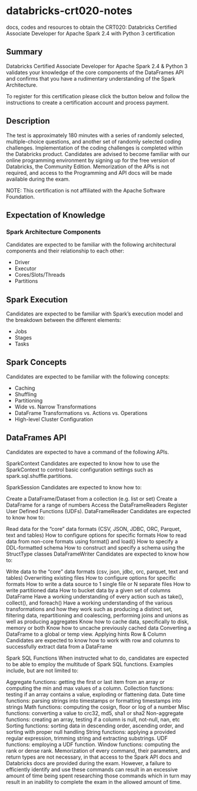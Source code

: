 # databricks-crt020-notes
docs, codes and resources to obtain the CRT020: Databricks Certified Associate Developer for Apache Spark 2.4 with Python 3 certification

## Summary

Databricks Certified Associate Developer for Apache Spark 2.4 & Python 3 validates your knowledge of the core components of the DataFrames API and confirms that you have a rudimentary understanding of the Spark Architecture.

To register for this certification please click the button below and follow the instructions to create a certification account and process payment.

## Description
The test is approximately 180 minutes with a series of randomly selected, multiple-choice questions, and another set of randomly selected coding challenges. Implementation of the coding challenges is completed within the Databricks product. Candidates are advised to become familiar with our online programming environment by signing up for the free version of Databricks, the Community Edition. Memorization of the APIs is not required, and access to the Programming and API docs will be made available during the exam.

NOTE: This certification is not affiliated with the Apache Software Foundation.

## Expectation of Knowledge
### Spark Architecture Components
Candidates are expected to be familiar with the following architectural components and their relationship to each other:

* Driver
* Executor
* Cores/Slots/Threads
* Partitions
## Spark Execution
Candidates are expected to be familiar with Spark’s execution model and the breakdown between the different elements:

* Jobs
* Stages
* Tasks
## Spark Concepts
Candidates are expected to be familiar with the following concepts:

* Caching
* Shuffling
* Partitioning
* Wide vs. Narrow Transformations
* DataFrame Transformations vs. Actions vs. Operations
* High-level Cluster Configuration
## DataFrames API
Candidates are expected to have a command of the following APIs.

SparkContext
Candidates are expected to know how to use the SparkContext to control basic configuration settings such as spark.sql.shuffle.partitions.

SparkSession
Candidates are expected to know how to:

Create a DataFrame/Dataset from a collection (e.g. list or set)
Create a DataFrame for a range of numbers
Access the DataFrameReaders
Register User Defined Functions (UDFs).
DataFrameReader
Candidates are expected to know how to:

Read data for the “core” data formats (CSV, JSON, JDBC, ORC, Parquet, text and tables)
How to configure options for specific formats
How to read data from non-core formats using format() and load()
How to specify a DDL-formatted schema
How to construct and specify a schema using the StructType classes
DataFrameWriter
Candidates are expected to know how to:

Write data to the “core” data formats (csv, json, jdbc, orc, parquet, text and tables)
Overwriting existing files
How to configure options for specific formats
How to write a data source to 1 single file or N separate files
How to write partitioned data
How to bucket data by a given set of columns
DataFrame
Have a working understanding of every action such as take(), collect(), and foreach()
Have a working understanding of the various transformations and how they work such as producing a distinct set, filtering data, repartitioning and coalescing, performing joins and unions as well as producing aggregates
Know how to cache data, specifically to disk, memory or both
Know how to uncache previously cached data
Converting a DataFrame to a global or temp view.
Applying hints
Row & Column
Candidates are expected to know how to work with row and columns to successfully extract data from a DataFrame

Spark SQL Functions
When instructed what to do, candidates are expected to be able to employ the multitude of Spark SQL functions. Examples include, but are not limited to:

Aggregate functions: getting the first or last item from an array or computing the min and max values of a column.
Collection functions: testing if an array contains a value, exploding or flattening data.
Date time functions: parsing strings into timestamps or formatting timestamps into strings
Math functions: computing the cosign, floor or log of a number
Misc functions: converting a value to crc32, md5, sha1 or sha2
Non-aggregate functions: creating an array, testing if a column is null, not-null, nan, etc
Sorting functions: sorting data in descending order, ascending order, and sorting with proper null handling
String functions: applying a provided regular expression, trimming string and extracting substrings.
UDF functions: employing a UDF function.
Window functions: computing the rank or dense rank.
Memorization of every command, their parameters, and return types are not necessary, in that access to the Spark API docs and Databricks docs are provided during the exam. However, a failure to efficiently identify and use these commands can result in an excessive amount of time being spent researching those commands which in turn may result in an inability to complete the exam in the allowed amount of time.
